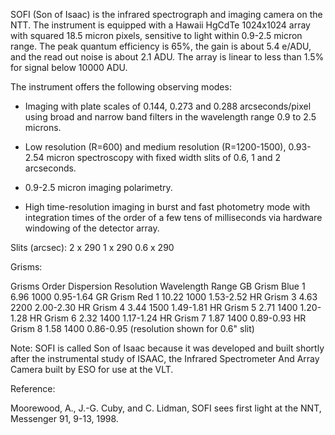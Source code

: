 SOFI (Son of Isaac) is the infrared spectrograph and imaging camera on the NTT.  The
instrument is equipped with a Hawaii HgCdTe 1024x1024 array with squared 18.5 micron
pixels, sensitive to light within 0.9-2.5 micron range. The peak quantum efficiency
is 65%, the gain is about 5.4 e/ADU, and the read out noise is about 2.1 ADU. The
array is linear to less than 1.5% for signal below 10000 ADU.

The instrument offers the following observing modes:

- Imaging with plate scales of 0.144, 0.273 and 0.288 arcseconds/pixel using broad
and narrow band filters in the wavelength range 0.9 to 2.5 microns.

- Low resolution (R=600) and medium resolution (R=1200-1500), 0.93-2.54 micron
spectroscopy with fixed width slits of 0.6, 1 and 2 arcseconds.

 - 0.9-2.5 micron imaging polarimetry.

- High time-resolution imaging in burst and fast photometry mode with integration
times of the order of a few tens of milliseconds via hardware windowing of the
detector array.

Slits (arcsec):   2 x 290    1 x 290   0.6 x 290

Grisms:

Grisms         Order   Dispersion   Resolution    Wavelength Range
GB Grism Blue  1        6.96        1000          0.95-1.64
GR Grism Red   1       10.22        1000          1.53-2.52
HR Grism       3        4.63        2200          2.00-2.30
HR Grism       4        3.44        1500          1.49-1.81
HR Grism       5        2.71        1400          1.20-1.28
HR Grism       6        2.32        1400          1.17-1.24
HR Grism       7        1.87        1400          0.89-0.93
HR Grism       8        1.58        1400          0.86-0.95
(resolution shown for 0.6" slit)

Note:  SOFI is called Son of Isaac because it was developed and built shortly 
after the instrumental study of ISAAC, the Infrared Spectrometer And Array Camera
built by ESO for use at the VLT.

Reference:

Moorewood, A., J.-G. Cuby, and C. Lidman, SOFI sees first light at the NNT, Messenger
91, 9-13, 1998.
        